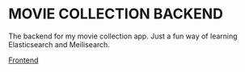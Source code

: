 # MOVIE COLLECTION BACKEND

The backend for my movie collection app. Just a fun way of learning Elasticsearch and Meilisearch.

[Frontend](https://github.com/srneha24/Movie-Collection-Frontend)